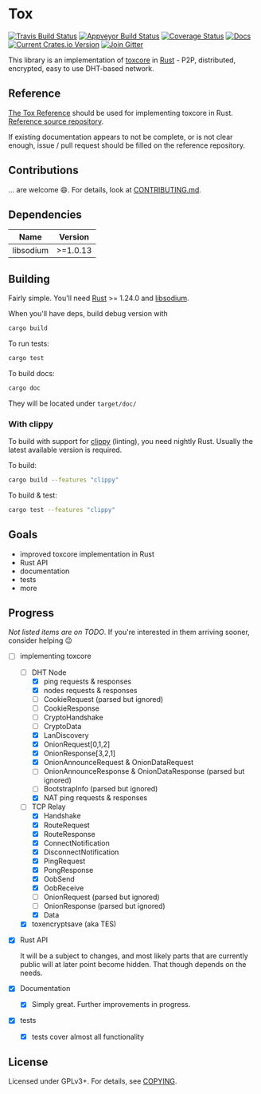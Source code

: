 # Tox

[![Travis Build Status][travis-badge]][travis-url] [![Appveyor Build Status][appveyor-badge]][appveyor-url] [![Coverage Status][cov-badge]][cov-url] [![Docs][doc-badge]][doc-url] [![Current Crates.io Version][crates-badge]][crates-url] [![Join Gitter][gitter-badge]][gitter-url]

[travis-badge]: https://travis-ci.org/tox-rs/tox.svg?branch=master
[travis-url]: https://travis-ci.org/tox-rs/tox
[appveyor-badge]: https://ci.appveyor.com/api/projects/status/y3y2hi6552qgmfr0/branch/master?svg=true
[appveyor-url]: https://ci.appveyor.com/project/kpp/tox/branch/master
[cov-badge]: https://coveralls.io/repos/github/tox-rs/tox/badge.svg?branch=master
[cov-url]: https://coveralls.io/github/tox-rs/tox?branch=master
[doc-badge]: https://docs.rs/tox/badge.svg
[doc-url]: https://docs.rs/tox
[crates-badge]: https://img.shields.io/crates/v/tox.svg
[crates-url]: https://crates.io/crates/tox
[gitter-badge]: https://badges.gitter.im/tox-rs/tox.svg
[gitter-url]: https://gitter.im/tox-rs/tox

This library is an implementation of [toxcore][toxcore] in [Rust] - P2P,
distributed, encrypted, easy to use DHT-based network.

## Reference

[The Tox Reference](https://zetok.github.io/tox-spec) should be used for
implementing toxcore in Rust. [Reference source repository].

If existing documentation appears to not be complete, or is not clear enough,
issue / pull request should be filled on the reference repository.

## Contributions

... are welcome :smile:. For details, look at
[CONTRIBUTING.md](/CONTRIBUTING.md).

## Dependencies
| **Name** | **Version** |
|----------|-------------|
| libsodium | >=1.0.13 |

## Building
Fairly simple. You'll need [Rust] >= 1.24.0 and [libsodium].

When you'll have deps, build debug version with
```bash
cargo build
```

To run tests:
```bash
cargo test
```
To build docs:
```bash
cargo doc
```
They will be located under `target/doc/`

### With clippy
To build with support for [clippy](https://github.com/rust-lang-nursery/rust-clippy)
(linting), you need nightly Rust. Usually the latest available version is
required.

To build:
```bash
cargo build --features "clippy"
```

To build & test:
```bash
cargo test --features "clippy"
```


## Goals
 - improved toxcore implementation in Rust
 - Rust API
 - documentation
 - tests
 - more

## Progress
*Not listed items are on TODO*. If you're interested in them arriving sooner,
consider helping :wink:

 - [ ] implementing toxcore
    - [ ] DHT Node
        - [x] ping requests & responses
        - [x] nodes requests & responses
        - [ ] CookieRequest (parsed but ignored)
        - [ ] CookieResponse
        - [ ] CryptoHandshake
        - [ ] CryptoData
        - [x] LanDiscovery
        - [x] OnionRequest[0,1,2]
        - [x] OnionResponse[3,2,1]
        - [x] OnionAnnounceRequest & OnionDataRequest
        - [ ] OnionAnnounceResponse & OnionDataResponse (parsed but ignored)
        - [ ] BootstrapInfo (parsed but ignored)
        - [x] NAT ping requests & responses
    - [ ] TCP Relay
        - [x] Handshake
        - [x] RouteRequest
        - [x] RouteResponse
        - [x] ConnectNotification
        - [x] DisconnectNotification
        - [x] PingRequest
        - [x] PongResponse
        - [x] OobSend
        - [x] OobReceive
        - [ ] OnionRequest (parsed but ignored)
        - [ ] OnionResponse (parsed but ignored)
        - [x] Data
    - [x] toxencryptsave (aka TES)
 - [x] Rust API

   It will be a subject to changes, and most likely parts that are currently
   public will at later point become hidden. That though depends on the needs.
 - [x] Documentation
    - [x] Simply great. Further improvements in progress.
 - [x] tests
    - [x] tests cover almost all functionality


## License

Licensed under GPLv3+. For details, see [COPYING](/COPYING).

[libsodium]: https://github.com/jedisct1/libsodium
[Reference source repository]: https://github.com/zetok/tox-spec
[Rust]: https://www.rust-lang.org/
[toxcore]: https://github.com/TokTok/c-toxcore
